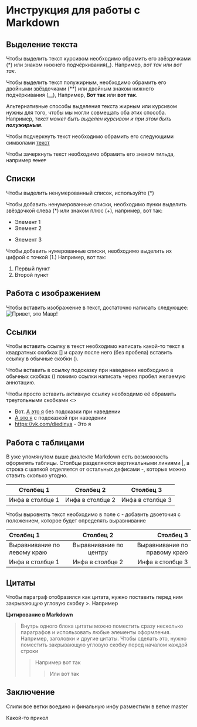 # Инструкция для работы с Markdown

## Выделение текста

Чтобы выделить текст курсивом необходимо обрамить его звёздочками (*) или знаком нижнего подчёркивания(_). Например, *вот так* или _вот так_.

Чтобы выделить текст полужирным, необходимо обрамить его двойными звёздочками (**) или двойным знаком нижнего подчёркивания (__), Например, **Вот так** или __вот так__.

Альтернативные способы выделения текста жирным или курсивом нужны для того, чтобы мы могли совмещать оба этих способа. Например, _текст может быть выделен курсивом и при этом быть **полужирным**_.

Чтобы подчеркнуть текст необходимо обрамить его следующими символами <u> текст </u>

Чтобы зачеркнуть текст необходимо обрамить его знаком тильда, например ~~текст~~


## Списки
Чтобы выделить ненумерованный список, используйте (*)

Чтобы добавить ненумерованные списки, необходимо пунки выделить звёздочкой слева (*) или знаком плюс (+), например, вот так:
* Элемент 1
* Элемент 2
+ Элемент 3

Чтобы добавить нумерованные списки, необходимо выделить их цифрой с точкой (1.)
Например, вот так:
1. Первый пункт
2. Второй пункт

## Работа с изображением

Чтобы вставить изображение в текст, достаточно написать следующее:
![Привет, это Мавр!](Mavr.jpg)

## Ссылки
Чтобы вставить ссылку в текст необходимо написать какой-то текст в квадратных скобках [] и сразу после него (без пробела) вставить ссылку в обычные скобки ().

Чтобы вставить в ссылку подсказку при наведении необходимо в обычных скобках () помимо ссылки написать через пробел желаемую аннотацию.

Чтобы просто вставить активную ссылку необходимо её обрамить треугольными скобками <>

* Вот. [А это я](https://vk.com/diedinya) без подсказки при наведении
* [А это я](https://vk.com/diedinya "Да-да, это моя стр вконтакте") с подсказкой при наведении
* <https://vk.com/diedinya> - Это я

## Работа с таблицами

В уже упомянутом выше диалекте Markdown есть возможность оформлять таблицы. Столбцы разделяются вертикальными линиями |, а строка с шапкой отделяется от остальных дефисами -, которых можно ставить сколько угодно.

|Столбец 1|Столбец 2|Столбец 3|
|-|-|-|
|Инфа в столбце 1|Инфа в столбце 2|Инфа в столбце 3|

Чтобы выровнять текст необходимо в поле с - добавить двоеточия с положением, которое будет определять выравнивание

|Столбец 1|Столбец 2|Столбец 3|
|:-|:-:|-:|
|Выравнивание по левому краю| Выравнивание по центру| Выравнивание по правому краю|
|Инфа в столбце 1|Инфа в столбце 2|Инфа в столбце 3|


## Цитаты 

Чтобы параграф отобразился как цитата, нужно поставить перед ним закрывающую угловую скобку >.
Например

**Цитирование в Markdown**
> Внутрь одного блока цитаты можно поместить сразу несколько параграфов и использовать любые элементы оформления. Например, заголовки и другие цитаты. Чтобы сделать это, нужно поместить закрывающую угловую скобку перед началом каждой строки
>> Например вот так
>>> Или вот так

## Заключение
Слили все ветки воедино и финальную инфу разместили в ветке master

Какой-то прикол